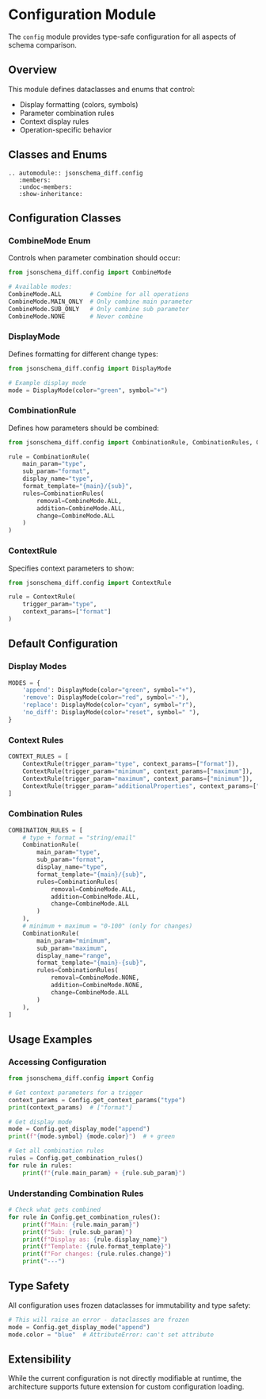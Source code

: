 # Configuration Module

The `config` module provides type-safe configuration for all aspects of schema comparison.

## Overview

This module defines dataclasses and enums that control:
- Display formatting (colors, symbols)
- Parameter combination rules
- Context display rules
- Operation-specific behavior

## Classes and Enums

```{eval-rst}
.. automodule:: jsonschema_diff.config
   :members:
   :undoc-members:
   :show-inheritance:
```

## Configuration Classes

### CombineMode Enum

Controls when parameter combination should occur:

```python
from jsonschema_diff.config import CombineMode

# Available modes:
CombineMode.ALL        # Combine for all operations
CombineMode.MAIN_ONLY  # Only combine main parameter
CombineMode.SUB_ONLY   # Only combine sub parameter  
CombineMode.NONE       # Never combine
```

### DisplayMode

Defines formatting for different change types:

```python
from jsonschema_diff.config import DisplayMode

# Example display mode
mode = DisplayMode(color="green", symbol="+")
```

### CombinationRule

Defines how parameters should be combined:

```python
from jsonschema_diff.config import CombinationRule, CombinationRules, CombineMode

rule = CombinationRule(
    main_param="type",
    sub_param="format", 
    display_name="type",
    format_template="{main}/{sub}",
    rules=CombinationRules(
        removal=CombineMode.ALL,
        addition=CombineMode.ALL,
        change=CombineMode.ALL
    )
)
```

### ContextRule

Specifies context parameters to show:

```python
from jsonschema_diff.config import ContextRule

rule = ContextRule(
    trigger_param="type",
    context_params=["format"]
)
```

## Default Configuration

### Display Modes

```python
MODES = {
    'append': DisplayMode(color="green", symbol="+"),
    'remove': DisplayMode(color="red", symbol="-"),
    'replace': DisplayMode(color="cyan", symbol="r"),
    'no_diff': DisplayMode(color="reset", symbol=" "),
}
```

### Context Rules

```python
CONTEXT_RULES = [
    ContextRule(trigger_param="type", context_params=["format"]),
    ContextRule(trigger_param="minimum", context_params=["maximum"]),
    ContextRule(trigger_param="maximum", context_params=["minimum"]),
    ContextRule(trigger_param="additionalProperties", context_params=["type"]),
]
```

### Combination Rules

```python
COMBINATION_RULES = [
    # type + format = "string/email"
    CombinationRule(
        main_param="type",
        sub_param="format",
        display_name="type",
        format_template="{main}/{sub}",
        rules=CombinationRules(
            removal=CombineMode.ALL,
            addition=CombineMode.ALL, 
            change=CombineMode.ALL
        )
    ),
    # minimum + maximum = "0-100" (only for changes)
    CombinationRule(
        main_param="minimum",
        sub_param="maximum",
        display_name="range",
        format_template="{main}-{sub}",
        rules=CombinationRules(
            removal=CombineMode.NONE,
            addition=CombineMode.NONE,
            change=CombineMode.ALL
        )
    ),
]
```

## Usage Examples

### Accessing Configuration

```python
from jsonschema_diff.config import Config

# Get context parameters for a trigger
context_params = Config.get_context_params("type")
print(context_params)  # ["format"]

# Get display mode
mode = Config.get_display_mode("append")
print(f"{mode.symbol} {mode.color}")  # + green

# Get all combination rules
rules = Config.get_combination_rules()
for rule in rules:
    print(f"{rule.main_param} + {rule.sub_param}")
```

### Understanding Combination Rules

```python
# Check what gets combined
for rule in Config.get_combination_rules():
    print(f"Main: {rule.main_param}")
    print(f"Sub: {rule.sub_param}")
    print(f"Display as: {rule.display_name}")
    print(f"Template: {rule.format_template}")
    print(f"For changes: {rule.rules.change}")
    print("---")
```

## Type Safety

All configuration uses frozen dataclasses for immutability and type safety:

```python
# This will raise an error - dataclasses are frozen
mode = Config.get_display_mode("append")
mode.color = "blue"  # AttributeError: can't set attribute
```

## Extensibility

While the current configuration is not directly modifiable at runtime, the architecture supports future extension for custom configuration loading.
